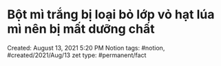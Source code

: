 # Bột mì trắng bị loại bỏ lớp vỏ hạt lúa mì nên bị mất dưỡng chất

Created: August 13, 2021 5:20 PM
Notion tags: #notion, #created/2021/Aug/13
zet type: #permanent/fact